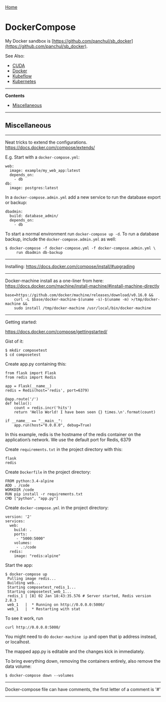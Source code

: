 [Home](Readme.md)
# DockerCompose

My Docker sandbox is [https://github.com/panchul/sb_docker](https://github.com/panchul/sb_docker).

See Also:

  - [CUDA](CUDA.md)
  - [Docker](Docker.md)
  - [Kubeflow](Kubeflow.md)
  - [Kubernetes](Kuernetes.md)

---

**Contents**

- [Miscellaneous](DockerCompose.md#miscellaneous)

---

## Miscellaneous

---

Neat tricks to extend the configurations.
https://docs.docker.com/compose/extends/

E.g. Start with a `docker-compose.yml`:
     
    web:
      image: example/my_web_app:latest
      depends_on:
        - db
    db:
      image: postgres:latest
     
In a `docker-compose.admin.yml` add a new service to run the database export or backup:
     
    dbadmin:
      build: database_admin/
      depends_on:
        - db
     
To start a normal environment run `docker-compose up -d`. To run a database backup,
include the `docker-compose.admin.yml` as well:
     
    $ docker-compose -f docker-compose.yml -f docker-compose.admin.yml \
         run dbadmin db-backup

---

Installing:
https://docs.docker.com/compose/install/#upgrading

---

Docker-machine install as a one-liner from here:
https://docs.docker.com/machine/install-machine/#install-machine-directly

    base=https://github.com/docker/machine/releases/download/v0.16.0 &&
        curl -L $base/docker-machine-$(uname -s)-$(uname -m) >/tmp/docker-machine &&
        sudo install /tmp/docker-machine /usr/local/bin/docker-machine

---

Getting started:

https://docs.docker.com/compose/gettingstarted/

Gist of it:

    $ mkdir composetest
    $ cd composetest

Create app.py containing this:

    from flask import Flask
    from redis import Redis
    
    app = Flask(__name__)
    redis = Redis(host='redis', port=6379)
    
    @app.route('/')
    def hello():
        count = redis.incr('hits')
        return 'Hello World! I have been seen {} times.\n'.format(count)
    
    if __name__ == "__main__":
        app.run(host="0.0.0.0", debug=True)
        
In this example, redis is the hostname of the redis container on the application’s network. We use the default port for Redis, 6379



Create ```requirements.txt``` in the project directory with this:

    flask
    redis

Create ```Dockerfile``` in the project directory:

    FROM python:3.4-alpine
    ADD . /code
    WORKDIR /code
    RUN pip install -r requirements.txt
    CMD ["python", "app.py"]

Create ```docker-compose.yml``` in the project directory:

    version: '2'
    services:
      web:
        build: .
        ports:
         - "5000:5000"
        volumes:
         - .:/code
      redis:
        image: "redis:alpine"
        
Start the app:

    $ docker-compose up
     Pulling image redis...
     Building web...
     Starting composetest_redis_1...
     Starting composetest_web_1...
     redis_1 | [8] 02 Jan 18:43:35.576 # Server started, Redis version 2.8.3
     web_1   |  * Running on http://0.0.0.0:5000/
     web_1   |  * Restarting with stat
        
        
To see it work, run

    curl http://0.0.0.0:5000/

You might need to do ```docker-machine ip``` and open that ip address instead, or localhost.
      
The mapped app.py is editable and the changes kick in immediately.
        
To bring everything down, removing the containers entirely, also remove the data volume:

    $ docker-compose down --volumes

---

Docker-compose file can have comments, the first letter of a comment is '#'

---
        